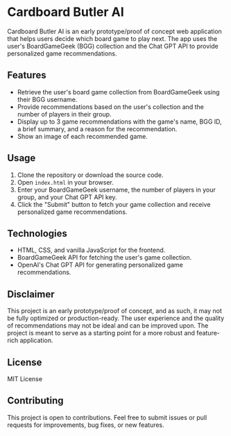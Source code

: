 # Cardboard Butler AI

Cardboard Butler AI is an early prototype/proof of concept web application that helps users decide which board game to play next. The app uses the user's BoardGameGeek (BGG) collection and the Chat GPT API to provide personalized game recommendations.

## Features

- Retrieve the user's board game collection from BoardGameGeek using their BGG username.
- Provide recommendations based on the user's collection and the number of players in their group.
- Display up to 3 game recommendations with the game's name, BGG ID, a brief summary, and a reason for the recommendation.
- Show an image of each recommended game.

## Usage

1. Clone the repository or download the source code.
2. Open `index.html` in your browser.
3. Enter your BoardGameGeek username, the number of players in your group, and your Chat GPT API key.
4. Click the "Submit" button to fetch your game collection and receive personalized game recommendations.

## Technologies

- HTML, CSS, and vanilla JavaScript for the frontend.
- BoardGameGeek API for fetching the user's game collection.
- OpenAI's Chat GPT API for generating personalized game recommendations.

## Disclaimer

This project is an early prototype/proof of concept, and as such, it may not be fully optimized or production-ready. The user experience and the quality of recommendations may not be ideal and can be improved upon. The project is meant to serve as a starting point for a more robust and feature-rich application.

## License

MIT License

## Contributing

This project is open to contributions. Feel free to submit issues or pull requests for improvements, bug fixes, or new features.
